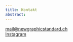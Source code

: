 ```yaml
---
title: Kontakt
abstract:
---
```


[mail@newgraphicstandard.ch](mailto:mail@newgraphicstandard.ch)
<br>[Instagram](https://www.instagram.com/newgraphicstandard/)
